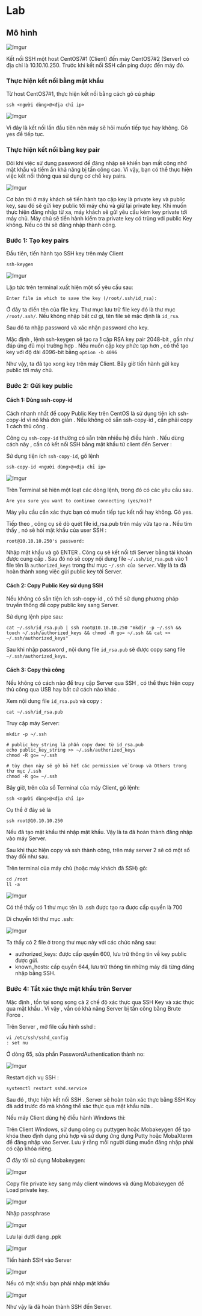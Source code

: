# Lab
## Mô hình

![Imgur](https://i.imgur.com/DO43Dod.png)

Kết nối SSH một host CentOS7#1 (Client) đến máy CentOS7#2 (Server) có địa chỉ là 10.10.10.250. Trước khi kết nối SSH cần ping được đến máy đó.
### Thực hiện kết nối bằng mật khẩu
Từ host CentOS7#1, thực hiện kết nối bằng cách gõ cú pháp

    ssh <người dùng>@<địa chỉ ip>

![Imgur](https://i.imgur.com/ZpB6pYZ.png)

Vì đây là kết nối lần đầu tiên nên máy sẽ hỏi muốn tiếp tục hay không. Gõ yes để tiếp tục.
### Thực hiện kết nối bằng key pair
Đôi khi việc sử dụng password để đăng nhập sẽ khiến bạn mất công nhớ mật khẩu và tiềm ẩn khả năng bị tấn công cao. Vì vậy, bạn có thể thực hiện việc kết nối thông qua sử dụng cơ chế key pairs.

![Imgur](https://i.imgur.com/PlNvlSv.png)

Cơ bản thì ở máy khách sẽ tiến hành tạo cặp key là private key và public key, sau đó sẽ gửi key public tới máy chủ và giữ lại private key. Khi muốn thực hiện đăng nhập từ xa, máy khách sẽ gửi yêu cầu kèm key private tới máy chủ. Máy chủ sẽ tiến hành kiểm tra private key có trùng với public Key không. Nếu có thì sẽ đăng nhập thành công.

### **Bước 1**: Tạo key pairs

Đầu tiên, tiến hành tạo SSH key trên máy Client

    ssh-keygen

![Imgur](https://i.imgur.com/09jF8bG.png)

Lập tức trên terminal xuất hiện một số yêu cầu sau:

    Enter file in which to save the key (/root/.ssh/id_rsa): 
Ở đây ta điền tên của file key. Thư mục lưu trữ file key đó là thư mục `/root/.ssh/`. Nếu không nhập bất cứ gì, tên file sẽ mặc định là `id_rsa`.

Sau đó ta nhập password và xác nhận password cho key. 

Mặc định , lệnh ssh-keygen sẽ tạo ra 1 cặp RSA key pair 2048-bit , gần như đáp ứng đủ mọi trường hợp . Nếu muốn cặp key phức tạp hơn , có thể tạo key với độ dài 4096-bit bằng `option -b 4096`

Như vậy, ta đã tạo xong key trên máy Client. Bây giờ tiến hành gửi key public tới máy chủ.

### **Bước 2**: Gửi key public
#### Cách 1: Dùng ssh-copy-id
Cách nhanh nhất để copy Public Key trên CentOS là sử dụng tiện ích ssh-copy-id vì nó khá đơn giản . Nếu không có sẵn ssh-copy-id , cần phải copy 1 cách thủ công .

Công cụ `ssh-copy-id` thường có sẵn trên nhiều hệ điều hành . Nếu dùng cách này , cần có kết nối SSH bằng mật khẩu từ client đến Server :

Sử dụng tiện ích `ssh-copy-id`, gõ lệnh

    ssh-copy-id <người dùng>@<địa chỉ ip>

![Imgur](https://i.imgur.com/9KqoBEx.png)

Trên Terminal sẽ hiện một loạt các dòng lệnh, trong đó có các yêu cầu sau.

    Are you sure you want to continue connecting (yes/no)?
Máy yêu cầu cần xác thực bạn có muốn tiếp tục kết nối hay không. Gõ yes.

Tiếp theo , công cụ sẽ dò quét file id_rsa.pub trên máy vừa tạo ra . Nếu tìm thấy , nó sẽ hỏi mật khẩu của user SSH :

    root@10.10.10.250's password: 
    
Nhập mật khẩu và gõ ENTER . Công cụ sẽ kết nối tới Server bằng tài khoản được cung cấp . Sau đó nó sẽ copy nội dung file `~/.ssh/id_rsa.pub` vào 1 file tên là `authorized_keys` trong thư mục `~/.ssh của Server`. Vậy là ta đã hoàn thành xong việc gửi public key tới Server.
#### Cách 2: Copy Public Key sử dụng SSH
Nếu không có sẵn tiện ích ssh-copy-id , có thể sử dụng phương pháp truyền thống để copy public key sang Server.

Sử dụng lệnh pipe sau:

    cat ~/.ssh/id_rsa.pub | ssh root@10.10.10.250 "mkdir -p ~/.ssh && touch ~/.ssh/authorized_keys && chmod -R go= ~/.ssh && cat >> ~/.ssh/authorized_keys"
Sau khi nhập password , nội dung file `id_rsa.pub` sẽ được copy sang file `~/.ssh/authorized_keys`.
#### Cách 3: Copy thủ công
Nếu không có cách nào để truy cập Server qua SSH , có thể thực hiện copy thủ công qua USB hay bất cứ cách nào khác .

Xem nội dung file `id_rsa.pub` và copy :

    cat ~/.ssh/id_rsa.pub
Truy cập máy Server:
```
mkdir -p ~/.ssh

# public_key_string là phần copy được từ id_rsa.pub
echo public_key_string >> ~/.ssh/authorized_keys   
chmod -R go= ~/.ssh

# tùy chọn này sẽ gỡ bỏ hết các permission về Group và Others trong thư mục /.ssh
chmod -R go= ~/.ssh
```
Bây giờ, trên cửa sổ Terminal của máy Client, gõ lệnh:

    ssh <người dùng>@<địa chỉ ip>
Cụ thể ở đây sẽ là 

    ssh root@10.10.10.250
Nếu đã tạo mật khẩu thì nhập mật khẩu. Vậy là ta đã hoàn thành đăng nhập vào máy Server.

Sau khi thực hiện copy và ssh thành công, trên máy server 2 sẽ có một số thay đổi như sau.

Trên terminal của máy chủ (hoặc máy khách đã SSH) gõ:
```
cd /root
ll -a
```

![Imgur](https://i.imgur.com/SQ9ZpGB.png)

Có thể thấy có 1 thư mục tên là .ssh được tạo ra được cấp quyền là 700

Di chuyển tới thư mục .ssh:

![Imgur](https://i.imgur.com/nYNUDs0.png)

Ta thấy có 2 file ở trong thư mục này với các chức năng sau:

- authorized_keys: được cấp quyền 600, lưu trữ thông tin về key public được gửi.
- known_hosts: cấp quyền 644, lưu trữ thông tin những máy đã từng đăng nhập bằng SSH.

### Bước 4: Tắt xác thực mật khẩu trên Server
Mặc định , tồn tại song song cả 2 chế độ xác thực qua SSH Key và xác thực qua mật khẩu . Vì vậy , vẫn có khả năng Server bị tấn công bằng Brute Force .

Trên Server , mở file cấu hình sshd :

    vi /etc/ssh/sshd_config
    : set nu

Ở dòng 65, sửa phần PasswordAuthentication thành no:

![Imgur](https://i.imgur.com/D8ApT2P.png)

Restart dịch vụ SSH :
    
    systemctl restart sshd.service

Sau đó , thực hiện kết nối SSH . Server sẽ hoàn toàn xác thực bằng SSH Key đã add trước đó mà không thể xác thực qua mật khẩu nữa .

Nếu máy Client dùng hệ điều hành Windows thì:

Trên Client Windows, sử dụng công cụ puttygen hoặc Mobakeygen để tạo khóa theo định dạng phù hợp và sử dụng ứng dụng Putty hoặc MobaXterm để đăng nhập vào Server. Lưu ý rằng mỗi người dùng muốn đăng nhập phải có cặp khóa riêng.

Ở đây tôi sử dụng Mobakeygen:

![Imgur](https://i.imgur.com/w0QkJzR.png)

Copy file private key sang máy client windows và dùng Mobakeygen để Load private key.

![Imgur](https://i.imgur.com/iqR3OyA.png)

Nhập passphrase

![Imgur](https://i.imgur.com/Xflc5O2.png)

Lưu lại dưới dạng .ppk

![Imgur](https://i.imgur.com/08rxTw5.png)

Tiến hành SSH vào Server 

![Imgur](https://i.imgur.com/onslD8O.png)

Nếu có mật khẩu bạn phải nhập mật khẩu

![Imgur](https://i.imgur.com/jWidVh4.png)

Như vậy là đã hoàn thành SSH đến Server.